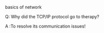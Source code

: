 basics of network

Q: Why did the TCP/IP protocol go to therapy?

A :To resolve its communication issues!
